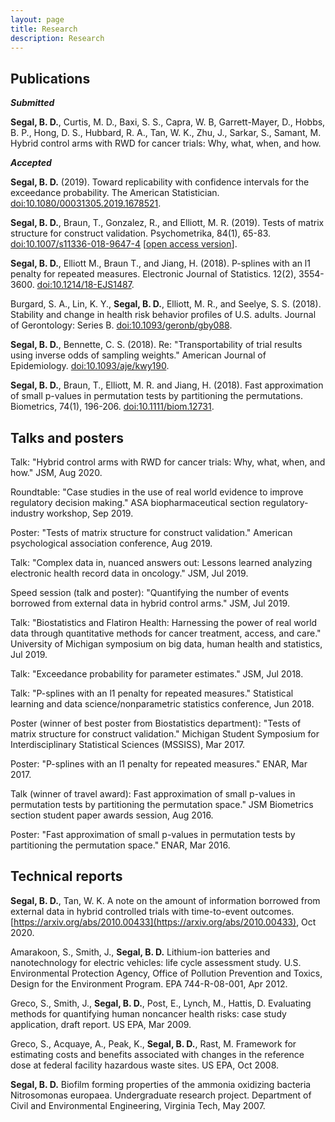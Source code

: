 ```yaml
---
layout: page
title: Research
description: Research
---
```


## Publications

**_Submitted_**

**Segal, B. D.**, Curtis, M. D., Baxi, S. S., Capra, W. B, Garrett-Mayer, D., Hobbs, B. P., Hong, D. S., Hubbard, R. A., Tan, W. K., Zhu, J., Sarkar, S., Samant, M. Hybrid control arms with RWD for cancer trials: Why, what, when, and how.

**_Accepted_**

**Segal, B. D.** (2019). Toward replicability with confidence intervals for the exceedance probability. The American Statistician. [doi:10.1080/00031305.2019.1678521](https://www.tandfonline.com/eprint/SUPYJD7NHZMHMNNH5VHU/full?target=10.1080/00031305.2019.1678521).

**Segal, B. D.**, Braun, T., Gonzalez, R., and Elliott, M. R. (2019). Tests of matrix structure for construct validation. Psychometrika, 84(1), 65-83. [doi:10.1007/s11336-018-9647-4](https://doi.org/10.1007/s11336-018-9647-4) [[open access version](https://rdcu.be/bb49z)].

**Segal, B. D.**, Elliott M., Braun T., and Jiang, H. (2018).  P-splines with an l1 penalty for repeated measures. Electronic Journal of Statistics. 12(2), 3554-3600. [doi:10.1214/18-EJS1487](https://doi.org/10.1214/18-EJS1487).

Burgard, S. A., Lin, K. Y., **Segal, B. D.**, Elliott, M. R., and Seelye, S. S. (2018). Stability and change in health risk behavior profiles of U.S. adults. Journal of Gerontology: Series B. [doi:10.1093/geronb/gby088](https://doi.org/10.1093/geronb/gby088).

**Segal, B. D.**, Bennette, C. S. (2018). Re: "Transportability of trial results using inverse odds of sampling weights." American Journal of Epidemiology. [doi:10.1093/aje/kwy190](https://doi.org/10.1093/aje/kwy190).

**Segal, B. D.**, Braun, T., Elliott, M. R. and Jiang, H. (2018). Fast approximation of small p-values in permutation tests by partitioning the permutations. Biometrics, 74(1), 196-206. [doi:10.1111/biom.12731](http://dx.doi.org/10.1111/biom.12731).

## Talks and posters
Talk: "Hybrid control arms with RWD for cancer trials: Why, what, when, and how." JSM, Aug 2020.

Roundtable: "Case studies in the use of real world evidence to improve regulatory decision making." ASA biopharmaceutical section regulatory-industry workshop, Sep 2019.

Poster: "Tests of matrix structure for construct validation." American psychological association conference, Aug 2019.

Talk: "Complex data in, nuanced answers out: Lessons learned analyzing electronic health record data in oncology." JSM, Jul 2019.

Speed session (talk and poster): "Quantifying the number of events borrowed from external data in hybrid control arms." JSM, Jul 2019.

Talk: "Biostatistics and Flatiron Health: Harnessing the power of real world data through quantitative methods for cancer treatment, access, and care." University of Michigan symposium on big data, human health and statistics, Jul 2019.

Talk: "Exceedance probability for parameter estimates." JSM, Jul 2018.

Talk: "P-splines with an l1 penalty for repeated measures." Statistical learning and data science/nonparametric statistics conference, Jun 2018.

Poster (winner of best poster from Biostatistics department): "Tests of matrix structure for construct validation." Michigan Student Symposium for Interdisciplinary Statistical Sciences (MSSISS), Mar 2017.

Poster: "P-splines with an l1 penalty for repeated measures." ENAR, Mar 2017.

Talk (winner of travel award): Fast approximation of small p-values in permutation tests by partitioning the permutation space." JSM Biometrics section student paper awards session, Aug 2016.

Poster: "Fast approximation of small p-values in permutation tests by partitioning the permutation space." ENAR, Mar 2016.

## Technical reports

**Segal, B. D.**, Tan, W. K. A note on the amount of information borrowed from external data in hybrid controlled trials with time-to-event outcomes. [https://arxiv.org/abs/2010.00433](https://arxiv.org/abs/2010.00433), Oct 2020.

Amarakoon, S., Smith, J., **Segal, B. D.** Lithium-ion batteries and nanotechnology for electric vehicles: life cycle assessment study. U.S. Environmental Protection Agency, Office of Pollution Prevention and Toxics, Design for the Environment Program. EPA 744-R-08-001, Apr 2012.

Greco, S., Smith, J., **Segal, B. D.**, Post, E., Lynch, M., Hattis, D. Evaluating methods for quantifying human noncancer health risks: case study application, draft report. US EPA, Mar 2009.

Greco, S., Acquaye, A., Peak, K., **Segal, B. D.**, Rast, M. Framework for estimating costs and benefits associated with changes in the reference dose at federal facility hazardous waste sites. US EPA, Oct 2008.

**Segal, B. D.** Biofilm forming properties of the ammonia oxidizing bacteria Nitrosomonas europaea. Undergraduate research project. Department of Civil and Environmental Engineering, Virginia Tech, May 2007.
